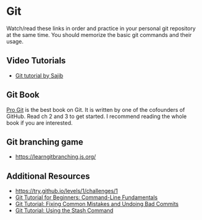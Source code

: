# Git

Watch/read these links in order and practice in your personal git repository at the same time. You should memorize the basic git commands and their usage.

## Video Tutorials

- [Git tutorial by Sajib](https://www.youtube.com/watch?v=7orfDC1ALvs)

## Git Book
[Pro Git](https://git-scm.com/book/en/v2) is the best book on Git. It is written by one of the cofounders of GitHub. Read ch 2 and 3 to get started. I recommend reading the whole book if you are interested.

## Git branching game
- https://learngitbranching.js.org/

## Additional Resources
- https://try.github.io/levels/1/challenges/1
- [Git Tutorial for Beginners: Command-Line Fundamentals](https://www.youtube.com/watch?v=HVsySz-h9r4)
- [Git Tutorial: Fixing Common Mistakes and Undoing Bad Commits](https://www.youtube.com/watch?v=FdZecVxzJbk)
- [Git Tutorial: Using the Stash Command](https://www.youtube.com/watch?v=KLEDKgMmbBI)

